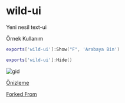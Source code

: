 # wild-ui
Yeni nesil text-ui

Örnek Kullanım 
```lua
exports['wild-ui']:Show("F", 'Arabaya Bin')
```
```lua
exports['wild-ui']:Hide()
```

![gid](https://cdn.discordapp.com/attachments/1109181964549886026/1109396416931057714/image.png)

[Önizleme](https://giphy.com/gifs/gZpcPPFDosBOAezum8)

[Forked From](https://github.com/LabScripts/lab-TextUI)
